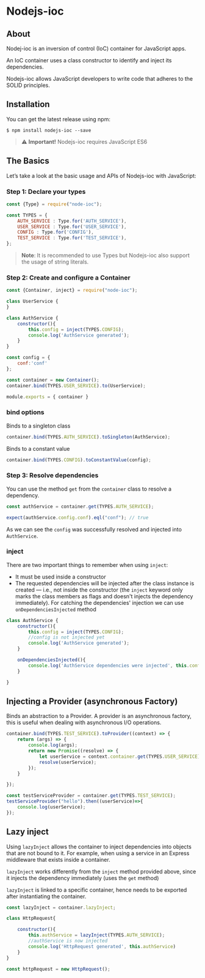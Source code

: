 # Nodejs-ioc

## About

Nodej-ioc is an inversion of control (IoC) container for JavaScript apps.

An IoC container uses a class constructor to identify and inject its dependencies.

Nodejs-ioc allows JavaScript developers to write code that adheres to the SOLID principles.


## Installation

You can get the latest release using npm:

```
$ npm install nodejs-ioc --save
```
> :warning: **Important!** Nodejs-ioc requires JavaScript ES6 


## The Basics
Let’s take a look at the basic usage and APIs of Nodejs-ioc with JavaScript:


### Step 1: Declare your types
```js
const {Type} = require("node-ioc");

const TYPES = {
    AUTH_SERVICE : Type.for('AUTH_SERVICE'),
    USER_SERVICE : Type.for('USER_SERVICE'),
    CONFIG : Type.for('CONFIG'),
    TEST_SERVICE : Type.for('TEST_SERVICE'),
};

```

> **Note**: It is recommended to use Types but Nodejs-ioc also support the usage of string literals.


### Step 2: Create and configure a Container
```js
const {Container, inject} = require("node-ioc");

class UserService {
}

class AuthService {
    constructor(){
        this.config = inject(TYPES.CONFIG);
        console.log('AuthService generated');
    }
}

const config = {
    conf:'conf'
};

const container = new Container();
container.bind(TYPES.USER_SERVICE).to(UserService);

module.exports = { container }

```

### bind options
Binds to a singleton class
```js
container.bind(TYPES.AUTH_SERVICE).toSingleton(AuthService);
```

Binds to a constant value
```js
container.bind(TYPES.CONFIG).toConstantValue(config);
```

### Step 3: Resolve dependencies
You can use the method `get` from the `container` class to resolve a dependency.
```js
const authService = container.get(TYPES.AUTH_SERVICE);

expect(authService.config.conf).eql("conf"); // true
```

As we can see the `config` was successfully resolved and injected into `AuthService`.


### inject
There are two important things to remember when using `inject`:
- It must be used inside a constructor
- The requested dependencies will be injected after the class instance is created — i.e., not inside the constructor (the `inject` keyword only marks the class members as flags and doesn't injects the dependency immediately).
For catching the dependencies' injection we can use `onDependenciesInjected` method

```js
class AuthService {
    constructor(){
        this.config = inject(TYPES.CONFIG);
        //config is not injected yet
        console.log('AuthService generated');
    }

    onDependenciesInjected(){
        console.log('AuthService dependencies were injected', this.config);
    }

}
```

## Injecting a Provider (asynchronous Factory)

Binds an abstraction to a Provider. A provider is an asynchronous factory, this 
is useful when dealing with asynchronous I/O operations.

```js
container.bind(TYPES.TEST_SERVICE).toProvider((context) => {
    return (args) => {
        console.log(args);
        return new Promise((resolve) => {
            let userService = context.container.get(TYPES.USER_SERVICE);
            resolve(userService);
        });
    }

});

const testServiceProvider = container.get(TYPES.TEST_SERVICE);
testServiceProvider("hello").then((userService)=>{
    console.log(userService);
});
```


## Lazy inject

Using `lazyInject` allows the container to inject dependencies into objects that are not bound to it.
For example, when using a service in an Express middleware that exists inside a container.

`lazyInject` works differently from the `inject` method provided above, since it injects the dependency immediately (uses the `get` method)

`lazyInject` is linked to a specific container, hence needs to be exported after instantiating the container.

```js
const lazyInject = container.lazyInject;

class HttpRequest{

    constructor(){
        this.authService = lazyInject(TYPES.AUTH_SERVICE);
        //authService is now injected
        console.log('HttpRequest generated', this.authService)
    }
}

const httpRequest = new HttpRequest();
```
